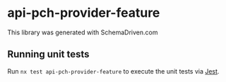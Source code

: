 
# api-pch-provider-feature

This library was generated with SchemaDriven.com

## Running unit tests

Run `nx test api-pch-provider-feature` to execute the unit tests via [Jest](https://jestjs.io).


